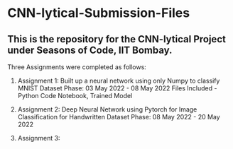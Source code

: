 # CNN-lytical-Submission-Files
 
## This is the repository for the CNN-lytical Project under Seasons of Code, IIT Bombay.

Three Assignments were completed as follows:

1. Assignment 1: Built up a neural network using only Numpy to classify MNIST Dataset
Phase: 03 May 2022 - 08 May 2022
Files Included - Python Code Notebook, Trained Model

2. Assignment 2: Deep Neural Network using Pytorch for Image Classification for Handwritten Dataset
Phase: 08 May 2022 - 20 May 2022

3. Assignment 3: 
